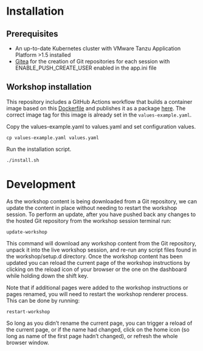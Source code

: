 # Installation

## Prerequisites

- An up-to-date Kubernetes cluster with VMware Tanzu Application Platform >1.5 installed 
- [Gitea](https://gitea.io) for the creation of Git repositories for each session with ENABLE_PUSH_CREATE_USER enabled in the app.ini file

## Workshop installation
This repository includes a GitHub Actions workflow that builds a container image based on this [Dockerfile](Dockerfile) and publishes it as a package [here](https://github.com/timosalm/tap-spring-developer-workshop/pkgs/container/tap-spring-developer-workshop).
The correct image tag for this image is already set in the `values-example.yaml`.

Copy the values-example.yaml to values.yaml and set configuration values.
```
cp values-example.yaml values.yaml
```
Run the installation script.
```
./install.sh
```

# Development

As the workshop content is being downloaded from a Git repository, we can update the content in place without needing to restart the workshop session. To perform an update, after you have pushed back any changes to the hosted Git repository from the workshop session terminal run:
```
update-workshop
```
This command will download any workshop content from the Git repository, unpack it into the live workshop session, and re-run any script files found in the workshop/setup.d directory.
Once the workshop content has been updated you can reload the current page of the workshop instructions by clicking on the reload icon of your browser or the one on the dashboard while holding down the shift key.

Note that if additional pages were added to the workshop instructions or pages renamed, you will need to restart the workshop renderer process. This can be done by running:
```
restart-workshop
```
So long as you didn’t rename the current page, you can trigger a reload of the current page, or if the name had changed, click on the home icon (so long as name of the first page hadn’t changed), or refresh the whole browser window.